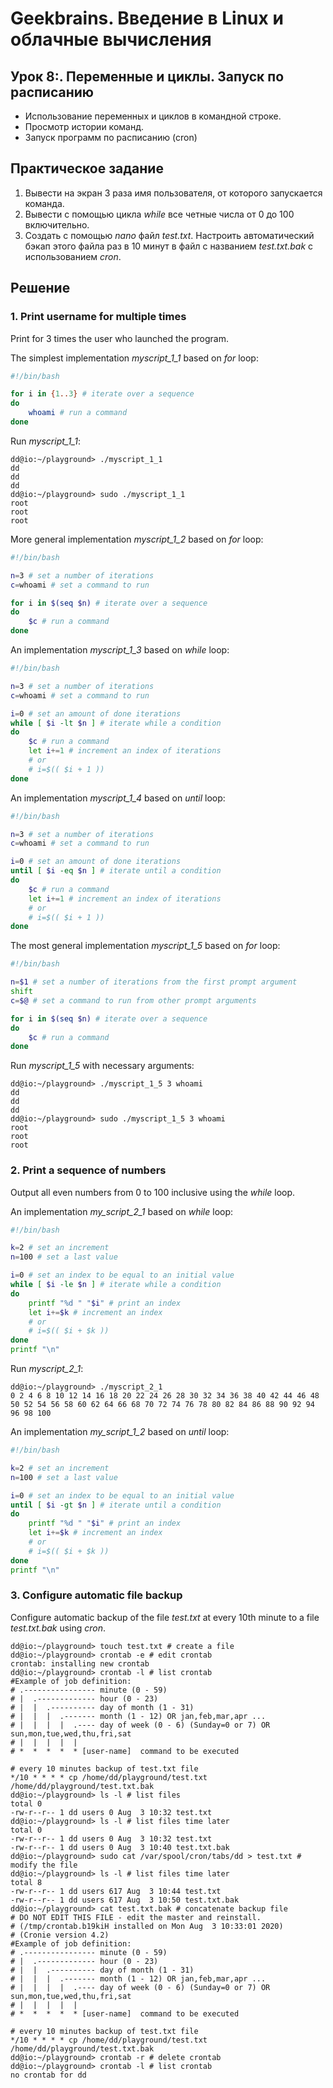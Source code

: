 # Geekbrains. Введение в Linux и облачные вычисления

## Урок 8:. Переменные и циклы. Запуск по расписанию

- Использование переменных и циклов в командной строке.
- Просмотр истории команд.
- Запуск программ по расписанию (cron)

## Практическое задание

1. Вывести на экран 3 раза имя пользователя,
от которого запускается команда.
2. Вывести с помощью цикла *while*
все четные числа от 0 до 100 включительно.
3. Создать с помощью *nano* файл *test.txt*.
Настроить автоматический бэкап этого файла
раз в 10 минут в файл с названием *test.txt.bak*
с использованием *cron*.

## Решение

### 1. Print username for multiple times

Print for 3 times the user who launched the program.

The simplest implementation *myscript_1_1*
based on *for* loop:

```bash
#!/bin/bash

for i in {1..3} # iterate over a sequence
do
    whoami # run a command
done
```

Run *myscript_1_1*:

```
dd@io:~/playground> ./myscript_1_1
dd
dd
dd
dd@io:~/playground> sudo ./myscript_1_1
root
root
root
```

More general implementation *myscript_1_2*
based on *for* loop:

```bash
#!/bin/bash

n=3 # set a number of iterations
c=whoami # set a command to run

for i in $(seq $n) # iterate over a sequence
do
    $c # run a command
done
```

An implementation *myscript_1_3*
based on *while* loop:

```bash
#!/bin/bash

n=3 # set a number of iterations
c=whoami # set a command to run

i=0 # set an amount of done iterations
while [ $i -lt $n ] # iterate while a condition
do
    $c # run a command
    let i+=1 # increment an index of iterations
    # or
    # i=$(( $i + 1 ))
done
```

An implementation *myscript_1_4*
based on *until* loop:

```bash
#!/bin/bash

n=3 # set a number of iterations
c=whoami # set a command to run

i=0 # set an amount of done iterations
until [ $i -eq $n ] # iterate until a condition
do
    $c # run a command
    let i+=1 # increment an index of iterations
    # or
    # i=$(( $i + 1 ))
done
```

The most general implementation *myscript_1_5*
based on *for* loop:

```bash
#!/bin/bash

n=$1 # set a number of iterations from the first prompt argument
shift
c=$@ # set a command to run from other prompt arguments

for i in $(seq $n) # iterate over a sequence
do
    $c # run a command
done
```

Run *myscript_1_5*
with necessary arguments:

```
dd@io:~/playground> ./myscript_1_5 3 whoami
dd
dd
dd
dd@io:~/playground> sudo ./myscript_1_5 3 whoami
root
root
root
```

### 2. Print a sequence of numbers

Output all even numbers from 0 to 100 inclusive
using the *while* loop.

An implementation *my_script_2_1*
based on *while* loop:

```bash
#!/bin/bash

k=2 # set an increment
n=100 # set a last value

i=0 # set an index to be equal to an initial value
while [ $i -le $n ] # iterate while a condition
do
    printf "%d " "$i" # print an index
    let i+=$k # increment an index
    # or
    # i=$(( $i + $k ))
done
printf "\n"
```

Run *myscript_2_1*:

```
dd@io:~/playground> ./myscript_2_1
0 2 4 6 8 10 12 14 16 18 20 22 24 26 28 30 32 34 36 38 40 42 44 46 48 50 52 54 56 58 60 62 64 66 68 70 72 74 76 78 80 82 84 86 88 90 92 94 96 98 100 
```

An implementation *my_script_1_2*
based on *until* loop:

```bash
#!/bin/bash

k=2 # set an increment
n=100 # set a last value

i=0 # set an index to be equal to an initial value
until [ $i -gt $n ] # iterate until a condition
do
    printf "%d " "$i" # print an index
    let i+=$k # increment an index
    # or
    # i=$(( $i + $k ))
done
printf "\n"
```

### 3. Configure automatic file backup

Configure automatic backup of the file *test.txt*
at every 10th minute
to a file *test.txt.bak*
using *cron*.

```
dd@io:~/playground> touch test.txt # create a file
dd@io:~/playground> crontab -e # edit crontab
crontab: installing new crontab
dd@io:~/playground> crontab -l # list crontab
#Example of job definition:
# .---------------- minute (0 - 59)
# |  .------------- hour (0 - 23)
# |  |  .---------- day of month (1 - 31)
# |  |  |  .------- month (1 - 12) OR jan,feb,mar,apr ...
# |  |  |  |  .---- day of week (0 - 6) (Sunday=0 or 7) OR sun,mon,tue,wed,thu,fri,sat
# |  |  |  |  |
# *  *  *  *  * [user-name]  command to be executed

# every 10 minutes backup of test.txt file
*/10 * * * * cp /home/dd/playground/test.txt /home/dd/playground/test.txt.bak
dd@io:~/playground> ls -l # list files
total 0
-rw-r--r-- 1 dd users 0 Aug  3 10:32 test.txt
dd@io:~/playground> ls -l # list files time later
total 0
-rw-r--r-- 1 dd users 0 Aug  3 10:32 test.txt
-rw-r--r-- 1 dd users 0 Aug  3 10:40 test.txt.bak
dd@io:~/playground> sudo cat /var/spool/cron/tabs/dd > test.txt # modify the file
dd@io:~/playground> ls -l # list files time later
total 8
-rw-r--r-- 1 dd users 617 Aug  3 10:44 test.txt
-rw-r--r-- 1 dd users 617 Aug  3 10:50 test.txt.bak
dd@io:~/playground> cat test.txt.bak # concatenate backup file
# DO NOT EDIT THIS FILE - edit the master and reinstall.
# (/tmp/crontab.b19kiH installed on Mon Aug  3 10:33:01 2020)
# (Cronie version 4.2)
#Example of job definition:
# .---------------- minute (0 - 59)
# |  .------------- hour (0 - 23)
# |  |  .---------- day of month (1 - 31)
# |  |  |  .------- month (1 - 12) OR jan,feb,mar,apr ...
# |  |  |  |  .---- day of week (0 - 6) (Sunday=0 or 7) OR sun,mon,tue,wed,thu,fri,sat
# |  |  |  |  |
# *  *  *  *  * [user-name]  command to be executed

# every 10 minutes backup of test.txt file
*/10 * * * * cp /home/dd/playground/test.txt /home/dd/playground/test.txt.bak
dd@io:~/playground> crontab -r # delete crontab
dd@io:~/playground> crontab -l # list crontab
no crontab for dd
```

